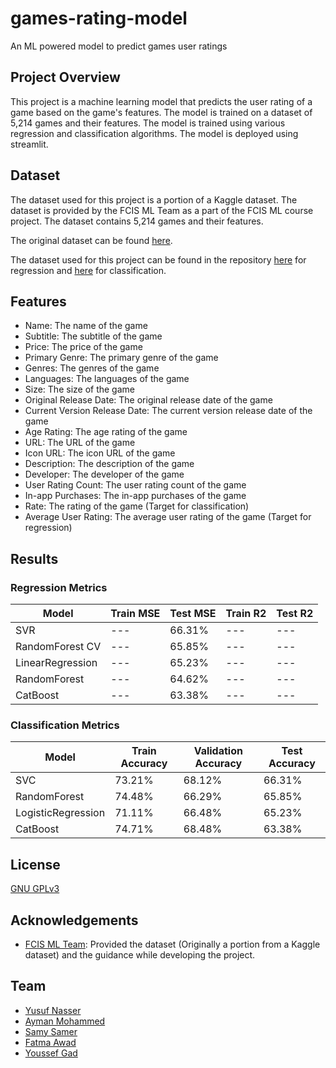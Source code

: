 # games-rating-model
An ML powered model to predict games user ratings

## Project Overview
This project is a machine learning model that predicts the user rating of a game based on the game's features. The model is trained on a dataset of 5,214 games and their features. The model is trained using various regression and classification algorithms. The model is deployed using streamlit.

## Dataset
The dataset used for this project is a portion of a Kaggle dataset. The dataset is provided by the FCIS ML Team as a part of the FCIS ML course project. The dataset contains 5,214 games and their features.

The original dataset can be found [here](https://www.kaggle.com/tristan581/17k-apple-app-store-strategy-games).

The dataset used for this project can be found in the repository [here](Model/datasets/train/games-regression-dataset.csv) for regression and [here](Model/datasets/train/games-classification-dataset.csv) for classification.

## Features

- Name: The name of the game
- Subtitle: The subtitle of the game
- Price: The price of the game
- Primary Genre: The primary genre of the game
- Genres: The genres of the game
- Languages: The languages of the game
- Size: The size of the game
- Original Release Date: The original release date of the game
- Current Version Release Date: The current version release date of the game
- Age Rating: The age rating of the game
- URL: The URL of the game
- Icon URL: The icon URL of the game
- Description: The description of the game
- Developer: The developer of the game
- User Rating Count: The user rating count of the game
- In-app Purchases: The in-app purchases of the game
- Rate: The rating of the game (Target for classification)
- Average User Rating: The average user rating of the game (Target for regression)


## Results
### Regression Metrics

| Model | Train MSE | Test MSE | Train R2 | Test R2 |
| --- | --- | --- | --- | --- |
| SVR | --- | 66.31% | --- | --- |
| RandomForest CV | --- | 65.85% | --- | --- |
| LinearRegression | --- | 65.23% | --- | --- |
| RandomForest | --- | 64.62% | --- | --- |
| CatBoost | --- | 63.38% | --- | --- |


### Classification Metrics

| Model | Train Accuracy | Validation Accuracy | Test Accuracy |
| --- | --- | --- | --- |
| SVC | 73.21% | 68.12% | 66.31% |
| RandomForest | 74.48% | 66.29% | 65.85% |
| LogisticRegression | 71.11% | 66.48% | 65.23% |
| CatBoost | 74.71% | 68.48% | 63.38% |

## License
[GNU GPLv3](https://choosealicense.com/licenses/gpl-3.0/)

## Acknowledgements
- [FCIS ML Team](fcismlteam@cis.asu.edu.eg): Provided the dataset (Originally a portion from a Kaggle dataset) and the guidance while developing the project. 

## Team
- [Yusuf Nasser](https://github.com/yusufnasserdev)
- [Ayman Mohammed](https://github.com/I-Man104)
- [Samy Samer](https://github.com/samySamer)
- [Fatma Awad](https://github.com/fatmaawad)
- [Youssef Gad](https://github.com/YoussefAbdellatif)
